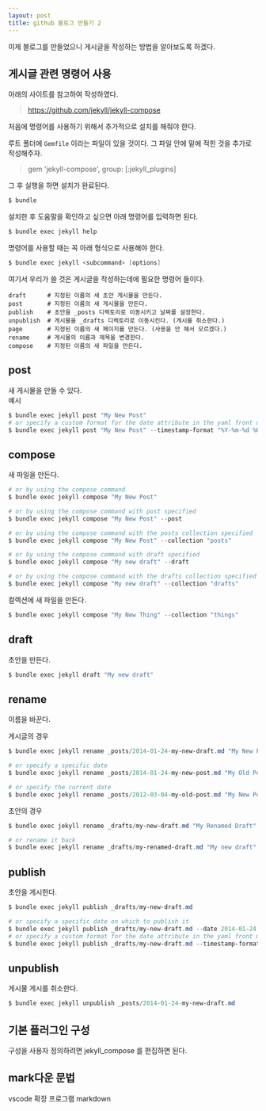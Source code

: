 ```yaml
---
layout: post
title: github 블로그 만들기 2
---
```

이제 블로그를 만들었으니 게시글을 작성하는 방법을 알아보도록 하겠다.

## 게시글 관련 명령어 사용

아래의 사이트를 참고하여 작성하였다.

> https://github.com/jekyll/jekyll-compose

처음에 명령어를 사용하기 위해서 추가적으로 설치를 해줘야 한다.

루트 폴더에 `Gemfile` 이라는 파일이 있을 것이다. 그 파일 안에 밑에 적힌 것을 추가로 작성해주자.

> gem 'jekyll-compose', group: [:jekyll_plugins]

그 후 실행을 하면 설치가 완료된다.

```powershell
$ bundle
```

설치한 후 도움말을 확인하고 싶으면 아래 명령어를 입력하면 된다.

```powershell
$ bundle exec jekyll help
```

명령어를 사용할 때는 꼭 아래 형식으로 사용해야 한다.

```powershell
$ bundle exec jekyll <subcommand> [options]
```

여기서 우리가 쓸 것은 게시글을 작성하는데에 필요한 명령어 들이다.

```
draft      # 지정된 이름의 새 초안 게시물을 만든다.
post       # 지정된 이름의 새 게시물을 만든다.
publish    # 초안을 _posts 디렉토리로 이동시키고 날짜를 설정한다.
unpublish  # 게시물을 _drafts 디렉토리로 이동시킨다. (게시를 취소한다.)
page       # 지정된 이름의 새 페이지를 만든다. (사용을 안 해서 모르겠다.)
rename     # 게시물의 이름과 제목을 변경한다.
compose    # 지정된 이름의 새 파일을 만든다.
```

## post

새 게시물을 만들 수 있다.  
예시

```powershell
$ bundle exec jekyll post "My New Post"
# or specify a custom format for the date attribute in the yaml front matter
$ bundle exec jekyll post "My New Post" --timestamp-format "%Y-%m-%d %H:%M:%S %z"
```

## compose

새 파일을 만든다.

```powershell
# or by using the compose command
$ bundle exec jekyll compose "My New Post"

# or by using the compose command with post specified
$ bundle exec jekyll compose "My New Post" --post

# or by using the compose command with the posts collection specified
$ bundle exec jekyll compose "My New Post" --collection "posts"
```

```powershell
# or by using the compose command with draft specified
$ bundle exec jekyll compose "My new draft" --draft

# or by using the compose command with the drafts collection specified
$ bundle exec jekyll compose "My new draft" --collection "drafts"
```

컬렉션에 새 파일을 만든다.

```powershell
$ bundle exec jekyll compose "My New Thing" --collection "things"
```

## draft

초안을 만든다.

```powershell
$ bundle exec jekyll draft "My new draft"
```

## rename

이름을 바꾼다.

게시글의 경우

```powershell
$ bundle exec jekyll rename _posts/2014-01-24-my-new-draft.md "My New Post"

# or specify a specific date
$ bundle exec jekyll rename _posts/2014-01-24-my-new-post.md "My Old Post" --date "2012-03-04"

# or specify the current date
$ bundle exec jekyll rename _posts/2012-03-04-my-old-post.md "My New Post" --now
```

초안의 경우

```powershell
$ bundle exec jekyll rename _drafts/my-new-draft.md "My Renamed Draft"

# or rename it back
$ bundle exec jekyll rename _drafts/my-renamed-draft.md "My new draft"
```

## publish

초안을 게시한다.

```powershell
$ bundle exec jekyll publish _drafts/my-new-draft.md

# or specify a specific date on which to publish it
$ bundle exec jekyll publish _drafts/my-new-draft.md --date 2014-01-24
# or specify a custom format for the date attribute in the yaml front matter
$ bundle exec jekyll publish _drafts/my-new-draft.md --timestamp-format "%Y-%m-%d %H:%M:%S %z"
```

## unpublish

게시물 게시를 취소한다.

```powershell
$ bundle exec jekyll unpublish _posts/2014-01-24-my-new-draft.md
```

## 기본 플러그인 구성

구성을 사용자 정의하려면 jekyll_compose 를 편집하면 된다.

## mark다운 문법

vscode 확장 프로그램 markdown
